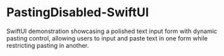 # PastingDisabled-SwiftUI
SwiftUI demonstration showcasing a polished text input form with dynamic pasting control, allowing users to input and paste text in one form while restricting pasting in another.
